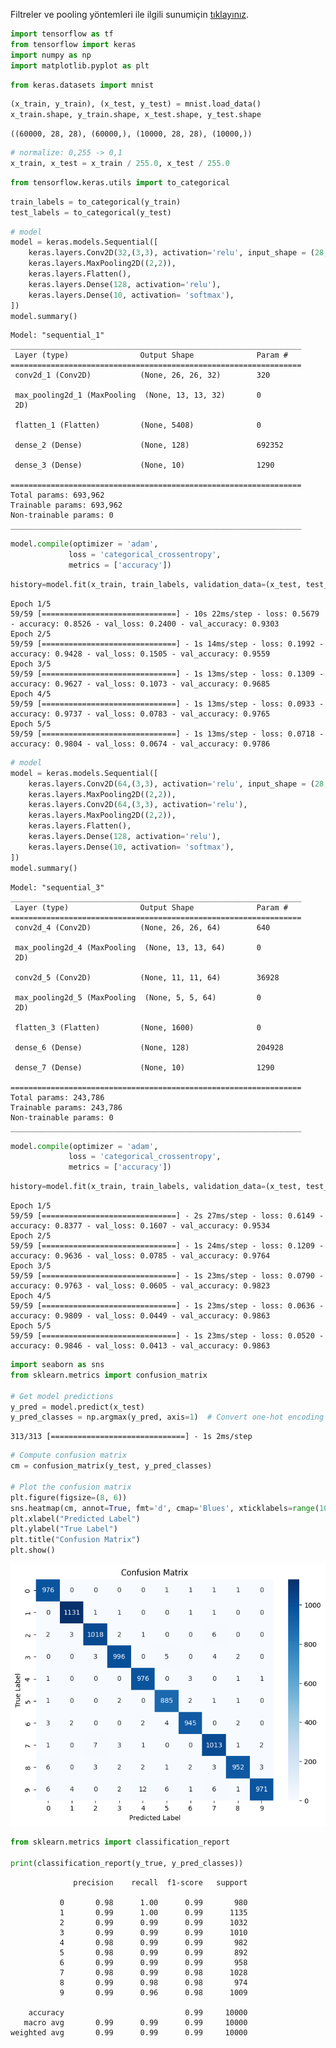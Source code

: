 


Filtreler ve pooling yöntemleri ile ilgili sunumiçin [tıklayınız](images/05c_filtreler_pooling.pptx).



```python
import tensorflow as tf
from tensorflow import keras
import numpy as np
import matplotlib.pyplot as plt
```


```python
from keras.datasets import mnist
```


```python
(x_train, y_train), (x_test, y_test) = mnist.load_data()
x_train.shape, y_train.shape, x_test.shape, y_test.shape
```




    ((60000, 28, 28), (60000,), (10000, 28, 28), (10000,))




```python
# normalize: 0,255 -> 0,1
x_train, x_test = x_train / 255.0, x_test / 255.0
```


```python
from tensorflow.keras.utils import to_categorical
```


```python
train_labels = to_categorical(y_train)
test_labels = to_categorical(y_test)
```


```python
# model
model = keras.models.Sequential([
    keras.layers.Conv2D(32,(3,3), activation='relu', input_shape = (28,28,1)),
    keras.layers.MaxPooling2D((2,2)),
    keras.layers.Flatten(),
    keras.layers.Dense(128, activation='relu'),
    keras.layers.Dense(10, activation= 'softmax'),
])
model.summary()
```

    Model: "sequential_1"
    _________________________________________________________________
     Layer (type)                Output Shape              Param #   
    =================================================================
     conv2d_1 (Conv2D)           (None, 26, 26, 32)        320       
                                                                     
     max_pooling2d_1 (MaxPooling  (None, 13, 13, 32)       0         
     2D)                                                             
                                                                     
     flatten_1 (Flatten)         (None, 5408)              0         
                                                                     
     dense_2 (Dense)             (None, 128)               692352    
                                                                     
     dense_3 (Dense)             (None, 10)                1290      
                                                                     
    =================================================================
    Total params: 693,962
    Trainable params: 693,962
    Non-trainable params: 0
    _________________________________________________________________
    


```python
model.compile(optimizer = 'adam',
             loss = 'categorical_crossentropy',
             metrics = ['accuracy'])
```


```python
history=model.fit(x_train, train_labels, validation_data=(x_test, test_labels), epochs=5, batch_size = 1024)
```

    Epoch 1/5
    59/59 [==============================] - 10s 22ms/step - loss: 0.5679 - accuracy: 0.8526 - val_loss: 0.2400 - val_accuracy: 0.9303
    Epoch 2/5
    59/59 [==============================] - 1s 14ms/step - loss: 0.1992 - accuracy: 0.9428 - val_loss: 0.1505 - val_accuracy: 0.9559
    Epoch 3/5
    59/59 [==============================] - 1s 13ms/step - loss: 0.1309 - accuracy: 0.9627 - val_loss: 0.1073 - val_accuracy: 0.9685
    Epoch 4/5
    59/59 [==============================] - 1s 13ms/step - loss: 0.0933 - accuracy: 0.9737 - val_loss: 0.0783 - val_accuracy: 0.9765
    Epoch 5/5
    59/59 [==============================] - 1s 13ms/step - loss: 0.0718 - accuracy: 0.9804 - val_loss: 0.0674 - val_accuracy: 0.9786
    




```python
# model
model = keras.models.Sequential([
    keras.layers.Conv2D(64,(3,3), activation='relu', input_shape = (28,28,1)),
    keras.layers.MaxPooling2D((2,2)),
    keras.layers.Conv2D(64,(3,3), activation='relu'),
    keras.layers.MaxPooling2D((2,2)),
    keras.layers.Flatten(),
    keras.layers.Dense(128, activation='relu'),
    keras.layers.Dense(10, activation= 'softmax'),
])
model.summary()
```

    Model: "sequential_3"
    _________________________________________________________________
     Layer (type)                Output Shape              Param #   
    =================================================================
     conv2d_4 (Conv2D)           (None, 26, 26, 64)        640       
                                                                     
     max_pooling2d_4 (MaxPooling  (None, 13, 13, 64)       0         
     2D)                                                             
                                                                     
     conv2d_5 (Conv2D)           (None, 11, 11, 64)        36928     
                                                                     
     max_pooling2d_5 (MaxPooling  (None, 5, 5, 64)         0         
     2D)                                                             
                                                                     
     flatten_3 (Flatten)         (None, 1600)              0         
                                                                     
     dense_6 (Dense)             (None, 128)               204928    
                                                                     
     dense_7 (Dense)             (None, 10)                1290      
                                                                     
    =================================================================
    Total params: 243,786
    Trainable params: 243,786
    Non-trainable params: 0
    _________________________________________________________________
    


```python
model.compile(optimizer = 'adam',
             loss = 'categorical_crossentropy',
             metrics = ['accuracy'])
```


```python
history=model.fit(x_train, train_labels, validation_data=(x_test, test_labels), epochs=5, batch_size = 1024)
```

    Epoch 1/5
    59/59 [==============================] - 2s 27ms/step - loss: 0.6149 - accuracy: 0.8377 - val_loss: 0.1607 - val_accuracy: 0.9534
    Epoch 2/5
    59/59 [==============================] - 1s 24ms/step - loss: 0.1209 - accuracy: 0.9636 - val_loss: 0.0785 - val_accuracy: 0.9764
    Epoch 3/5
    59/59 [==============================] - 1s 23ms/step - loss: 0.0790 - accuracy: 0.9763 - val_loss: 0.0605 - val_accuracy: 0.9823
    Epoch 4/5
    59/59 [==============================] - 1s 23ms/step - loss: 0.0636 - accuracy: 0.9809 - val_loss: 0.0449 - val_accuracy: 0.9863
    Epoch 5/5
    59/59 [==============================] - 1s 23ms/step - loss: 0.0520 - accuracy: 0.9846 - val_loss: 0.0413 - val_accuracy: 0.9863
    





```python
import seaborn as sns
from sklearn.metrics import confusion_matrix

# Get model predictions
y_pred = model.predict(x_test)
y_pred_classes = np.argmax(y_pred, axis=1)  # Convert one-hot encoding to labels
```

    313/313 [==============================] - 1s 2ms/step
    


```python
# Compute confusion matrix
cm = confusion_matrix(y_test, y_pred_classes)

# Plot the confusion matrix
plt.figure(figsize=(8, 6))
sns.heatmap(cm, annot=True, fmt='d', cmap='Blues', xticklabels=range(10), yticklabels=range(10))
plt.xlabel("Predicted Label")
plt.ylabel("True Label")
plt.title("Confusion Matrix")
plt.show()
```


    
![png](images/05c_output_18_0.png)
    




```python
from sklearn.metrics import classification_report

print(classification_report(y_true, y_pred_classes))

```

                  precision    recall  f1-score   support
    
               0       0.98      1.00      0.99       980
               1       0.99      1.00      0.99      1135
               2       0.99      0.99      0.99      1032
               3       0.99      0.99      0.99      1010
               4       0.98      0.99      0.99       982
               5       0.98      0.99      0.99       892
               6       0.99      0.99      0.99       958
               7       0.98      0.99      0.98      1028
               8       0.99      0.98      0.98       974
               9       0.99      0.96      0.98      1009
    
        accuracy                           0.99     10000
       macro avg       0.99      0.99      0.99     10000
    weighted avg       0.99      0.99      0.99     10000
    
    

